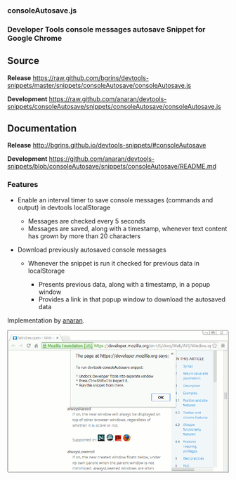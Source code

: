 ### consoleAutosave.js

### Developer Tools console messages autosave Snippet for Google Chrome

Source
-------

**Release** https://raw.github.com/bgrins/devtools-snippets/master/snippets/consoleAutosave/consoleAutosave.js

**Development** https://raw.github.com/anaran/devtools-snippets/consoleAutosave/snippets/consoleAutosave/consoleAutosave.js

Documentation
-------

**Release** http://bgrins.github.io/devtools-snippets/#consoleAutosave

**Development** https://github.com/anaran/devtools-snippets/blob/consoleAutosave/snippets/consoleAutosave/README.md

### Features

-  Enable an interval timer to save console messages (commands and output) in devtools localStorage

    - Messages are checked every 5 seconds
    - Messages are saved, along with a timestamp, whenever text content has grown by more than 20 characters


-  Download previously autosaved console messages

    - Whenever the snippet is run it checked for previous data in localStorage

        - Presents previous data, along with a timestamp, in a popup window
        - Provides a link in that popup window to download the autosaved data

Implementation by [anaran](https://github.com/anaran).

[![consoleAutosave](consoleAutosave.gif)](consoleAutosave.js)
